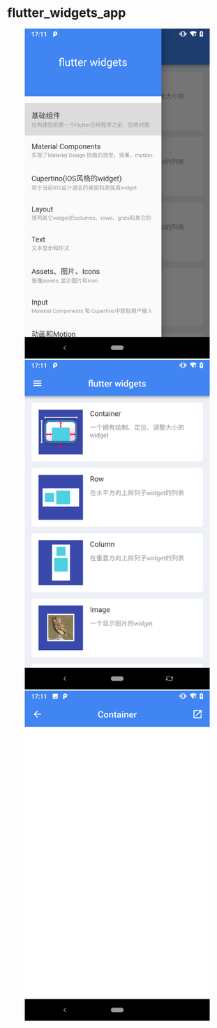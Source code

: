 # flutter_widgets_app

<figure class="third">
    <img src="https://github.com/jiang111/flutter_widgets_app/raw/master/art/1.png">
    <img src="https://github.com/jiang111/flutter_widgets_app/raw/master/art/2.png">
    <img src="https://github.com/jiang111/flutter_widgets_app/raw/master/art/3.png">
</figure>